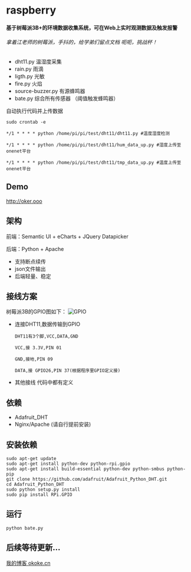 # raspberry
#### 基于树莓派3B+的环境数据收集系统，可在Web上实时观测数据及触发报警
###### 拿着江老师的树莓派，手抖的，给学弟们留点文档 呃呃，挑战杯！

* dht11.py 温湿度采集
* rain.py  雨滴
* ligth.py 光敏
* fire.py 火焰
* source-buzzer.py  有源蜂鸣器
* bate.py 综合所有传感器 （阈值触发蜂鸣器）

自动执行代码并上传数据

    sudo crontab -e
     
    */1 * * * * python /home/pi/pi/test/dht11/dht11.py #温度湿度检测

    */1 * * * * python /home/pi/pi/test/dht11/hum_data_up.py #湿度上传至onenet平台

    */1 * * * * python /home/pi/pi/test/dht11/tmp_data_up.py #温度上传至onenet平台

## Demo
http://oker.ooo


## 架构
前端：Semantic UI + eCharts + JQuery Datapicker

后端：Python + Apache

* 支持断点续传
* json文件输出
* 后端轻量、稳定
 
 
## 接线方案
树莓派3B的GPIO图如下：
![GPIO](https://github.com/yfgeek/rpi-TempRuntime/raw/master/images/2.png)

* 连接DHT11,数据传输到GPIO

      DHT11有3个脚,VCC,DATA,GND

      VCC,接 3.3V,PIN 01

      GND,接地,PIN 09

      DATA,接 GPIO26,PIN 37(根据程序里GPIO定义接)
* 其他接线 代码中都有定义

## 依赖
* Adafruit_DHT
* Nginx/Apache (请自行提前安装)

## 安装依赖
    sudo apt-get update
    sudo apt-get install python-dev python-rpi.gpio
    sudo apt-get install build-essential python-dev python-smbus python-pip
    git clone https://github.com/adafruit/Adafruit_Python_DHT.git
    cd Adafruit_Python_DHT
    sudo python setup.py install
    sudo pip install RPi.GPIO
    
## 运行
    python bate.py
    
## 后续等待更新...

[我的博客 okoke.cn](http://okoke.cn "okoke")  
